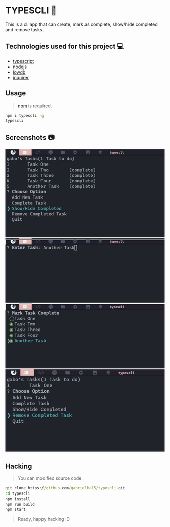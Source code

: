 # TYPESCLI :rocket:

This is a cli app that can create, mark as complete, show/hide completed and remove tasks.

## Technologies used for this project :computer:

- [typescript](https://www.typescriptlang.org/)
- [nodejs](https://nodejs.org/en/)
- [lowdb](https://www.npmjs.com/package/lowdb)
- [inquirer](https://www.npmjs.com/package/inquirer)

## Usage

> [npm](https://www.npmjs.org) is required.

```cmd
npm i typescli -g
typescli 
```

## Screenshots :camera:

![principal](docs/principal.png)
![new](docs/new-task.png)
![complete](docs/mark-complete.png)
![remove](docs/remove.png)

## Hacking

> You can modified source code.

```cmd
git clone https://github.com/gabrielba15/typescli.git 
cd typescli
npm install 
npm run build 
npm start
```

> Ready, happy hacking :D
